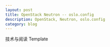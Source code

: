 ```yaml
---
layout: post
title: OpenStack Neutron -- oslo.config
description: OpenStack, Neutron, oslo.config
category: blog
---
```


技术与阅读 Template
